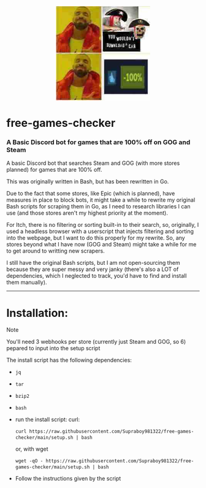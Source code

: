 <p align="center">
  <img src="https://github.com/Supraboy981322/Basic-Discord-notification-for-100-off-GOG-and-Steam-games/raw/refs/heads/main/logo.png">
</p>

# free-games-checker

### A Basic Discord bot for games that are 100% off on GOG and Steam

A basic Discord bot that searches Steam and GOG (with more stores planned) for games that are 100% off.

This was originally written in Bash, but has been rewritten in Go.

Due to the fact that some stores, like Epic (which is planned), have measures in place to block bots, it might take a while to rewrite my original Bash scripts for scraping them in Go, as I need to research libraries I can use (and those stores aren't my highest priority at the moment).

For Itch, there is no filtering or sorting built-in to their search, so, originally, I used a headless browser with a userscript that injects filtering and sorting into the webpage, but I want to do this properly for my rewrite. So, any stores beyond what I have now (GOG and Steam) might take a while for me to get around to writting new scrapers.

I still have the original Bash scripts, but I am not open-sourcing them because they are super messy and very janky (there's also a LOT of dependencies, which I neglected to track, you'd have to find and install them manually).

---

# Installation:

>[!NOTE]
>You'll need 3 webhooks per store (currently just Steam and GOG, so 6) pepared to input into the setup script 

The install script has the following dependencies:
- `jq`
- `tar`
- `bzip2`
- `bash`

- run the install script:
    curl:
    ```shell
    curl https://raw.githubusercontent.com/Supraboy981322/free-games-checker/main/setup.sh | bash
    ```
    or, with wget
    ```shell
    wget -qO - https://raw.githubusercontent.com/Supraboy981322/free-games-checker/main/setup.sh | bash
    ```
- Follow the instructions given by the script
